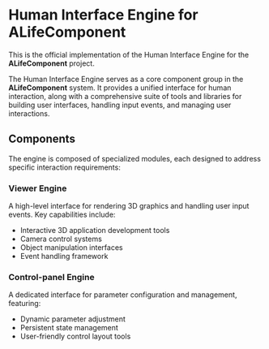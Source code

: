 # Human Interface Engine for **ALifeComponent**

This is the official implementation of the Human Interface Engine for the **ALifeComponent** project.

The Human Interface Engine serves as a core component group in the **ALifeComponent** system. It provides a unified interface for human interaction, along with a comprehensive suite of tools and libraries for building user interfaces, handling input events, and managing user interactions.

## Components

The engine is composed of specialized modules, each designed to address specific interaction requirements:

### Viewer Engine
A high-level interface for rendering 3D graphics and handling user input events. Key capabilities include:
- Interactive 3D application development tools
- Camera control systems
- Object manipulation interfaces
- Event handling framework

### Control-panel Engine
A dedicated interface for parameter configuration and management, featuring:
- Dynamic parameter adjustment
- Persistent state management
- User-friendly control layout tools
